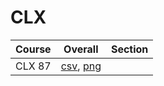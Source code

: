 # CLX

| Course | Overall | Section |
| ------ | ------- | ------- |
| CLX 87 | [csv](https://github.com/UCSD-Historical-Enrollment-Data/2025Spring/blob/main/overall/CLX%2087.csv), [png](https://raw.githubusercontent.com/UCSD-Historical-Enrollment-Data/2025Spring/main/plot_overall/CLX%2087.png) |  |
